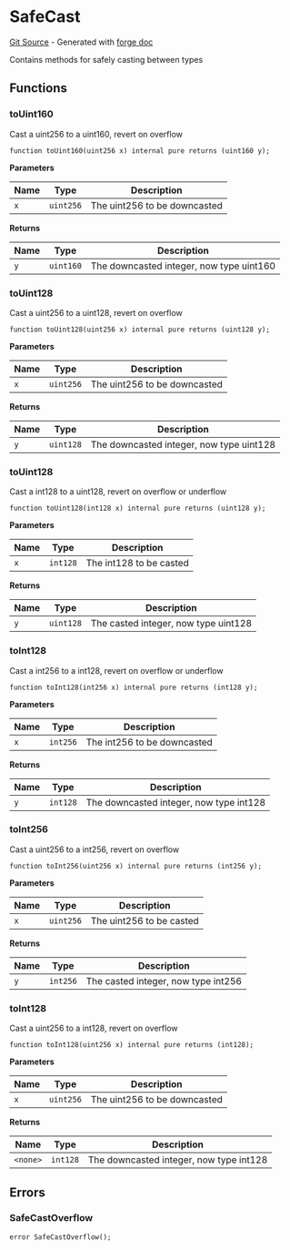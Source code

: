 # SafeCast
[Git Source](https://github.com/uniswap/v4-core/blob/b619b6718e31aa5b4fa0286520c455ceb950276d/src/libraries/SafeCast.sol) - Generated with [forge doc](https://book.getfoundry.sh/reference/forge/forge-doc)

Contains methods for safely casting between types


## Functions
### toUint160

Cast a uint256 to a uint160, revert on overflow


```solidity
function toUint160(uint256 x) internal pure returns (uint160 y);
```
**Parameters**

|Name|Type|Description|
|----|----|-----------|
|`x`|`uint256`|The uint256 to be downcasted|

**Returns**

|Name|Type|Description|
|----|----|-----------|
|`y`|`uint160`|The downcasted integer, now type uint160|


### toUint128

Cast a uint256 to a uint128, revert on overflow


```solidity
function toUint128(uint256 x) internal pure returns (uint128 y);
```
**Parameters**

|Name|Type|Description|
|----|----|-----------|
|`x`|`uint256`|The uint256 to be downcasted|

**Returns**

|Name|Type|Description|
|----|----|-----------|
|`y`|`uint128`|The downcasted integer, now type uint128|


### toUint128

Cast a int128 to a uint128, revert on overflow or underflow


```solidity
function toUint128(int128 x) internal pure returns (uint128 y);
```
**Parameters**

|Name|Type|Description|
|----|----|-----------|
|`x`|`int128`|The int128 to be casted|

**Returns**

|Name|Type|Description|
|----|----|-----------|
|`y`|`uint128`|The casted integer, now type uint128|


### toInt128

Cast a int256 to a int128, revert on overflow or underflow


```solidity
function toInt128(int256 x) internal pure returns (int128 y);
```
**Parameters**

|Name|Type|Description|
|----|----|-----------|
|`x`|`int256`|The int256 to be downcasted|

**Returns**

|Name|Type|Description|
|----|----|-----------|
|`y`|`int128`|The downcasted integer, now type int128|


### toInt256

Cast a uint256 to a int256, revert on overflow


```solidity
function toInt256(uint256 x) internal pure returns (int256 y);
```
**Parameters**

|Name|Type|Description|
|----|----|-----------|
|`x`|`uint256`|The uint256 to be casted|

**Returns**

|Name|Type|Description|
|----|----|-----------|
|`y`|`int256`|The casted integer, now type int256|


### toInt128

Cast a uint256 to a int128, revert on overflow


```solidity
function toInt128(uint256 x) internal pure returns (int128);
```
**Parameters**

|Name|Type|Description|
|----|----|-----------|
|`x`|`uint256`|The uint256 to be downcasted|

**Returns**

|Name|Type|Description|
|----|----|-----------|
|`<none>`|`int128`|The downcasted integer, now type int128|


## Errors
### SafeCastOverflow

```solidity
error SafeCastOverflow();
```

